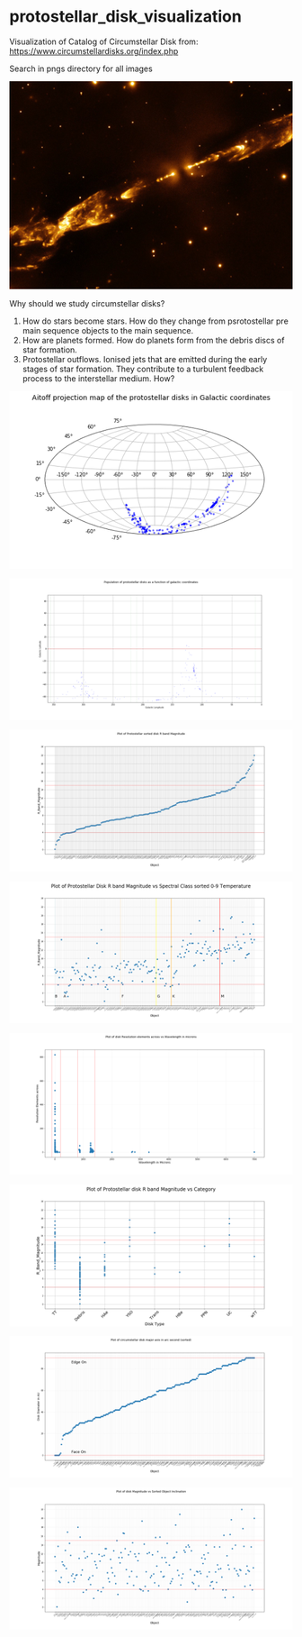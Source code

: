 # protostellar_disk_visualization
Visualization of Catalog of Circumstellar Disk from: https://www.circumstellardisks.org/index.php

Search in pngs directory for all images

![HH 212](https://github.com/coderXmachina2/protostellar_disk_visualization/blob/master/pngs/pics/HH-212.jpg)

Why should we study circumstellar disks?

1. How do stars become stars. How do they change from psrotostellar pre main sequence objects to the main sequence.
2. How are planets formed. How do planets form from the debris discs of star formation.
3. Protostellar outflows. Ionised jets that are emitted during the early stages of star formation. They contribute to a turbulent feedback process to the interstellar medium. How?

![Aitoff Plot](https://github.com/coderXmachina2/protostellar_disk_visualization/blob/master/pngs/aitoff_plot.png)

![Aitoff Plot](https://github.com/coderXmachina2/protostellar_disk_visualization/blob/master/pngs/disks_galactic_coordinates.png)

![Sorted Magnitude](https://github.com/coderXmachina2/protostellar_disk_visualization/blob/master/pngs/sorted_magnitude.png)

![Spec_class Magnitude](https://github.com/coderXmachina2/protostellar_disk_visualization/blob/master/pngs/spec_class_temp_magnitude.png)

![Resolution vs wavelengths](https://github.com/coderXmachina2/protostellar_disk_visualization/blob/master/pngs/Res_elem_across_vs_wavelenth_microns.png)

![magnitude_category](https://github.com/coderXmachina2/protostellar_disk_visualization/blob/master/pngs/magnitude_category.png)

![Disk major arc second sorted](https://github.com/coderXmachina2/protostellar_disk_visualization/blob/master/pngs/Disk_major_axis_arc_sec_sorted.png)

![magnitude_sorted_inclination](https://github.com/coderXmachina2/protostellar_disk_visualization/blob/master/pngs/Magnitude_sorted_inclination.png)



